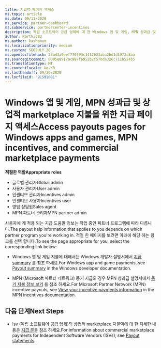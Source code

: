 ```yaml
---
title: 지급액 페이지 액세스
ms.topic: article
ms.date: 09/11/2020
ms.service: partner-dashboard
ms.subservice: partnercenter-incentives
description: 독립 소프트웨어 공급 업체에 대 한 Windows 앱 및 게임, MPN 성과급 및 상업적 marketplace 지불에 대 한 지급 정보에 액세스 하는 방법에 대해 알아봅니다.
author: Karthic83
ms.author: kashanum
ms.localizationpriority: medium
ms.custom: SEOJULY.20
ms.openlocfilehash: 28ad3a9eef770793c1412623aba2bd1d1972c8aa
ms.sourcegitcommit: 0005e8917ac997f6952b2f57bda326c711b524b5
ms.translationtype: MT
ms.contentlocale: ko-KR
ms.lasthandoff: 09/30/2020
ms.locfileid: "91591081"
---
```

# <a name="access-payouts-pages-for-windows-apps-and-games-mpn-incentives-and-commercial-marketplace-payments"></a><span data-ttu-id="fd9e1-103">Windows 앱 및 게임, MPN 성과급 및 상업적 marketplace 지불을 위한 지급 페이지 액세스</span><span class="sxs-lookup"><span data-stu-id="fd9e1-103">Access payouts pages for Windows apps and games, MPN incentives, and commercial marketplace payments</span></span>

<span data-ttu-id="fd9e1-104">**적절한 역할**</span><span class="sxs-lookup"><span data-stu-id="fd9e1-104">**Appropriate roles**</span></span>

- <span data-ttu-id="fd9e1-105">글로벌 관리자</span><span class="sxs-lookup"><span data-stu-id="fd9e1-105">Global admin</span></span>
- <span data-ttu-id="fd9e1-106">사용자 관리자</span><span class="sxs-lookup"><span data-stu-id="fd9e1-106">User admin</span></span>
- <span data-ttu-id="fd9e1-107">인센티브 관리자</span><span class="sxs-lookup"><span data-stu-id="fd9e1-107">Incentives admin</span></span>
- <span data-ttu-id="fd9e1-108">인센티브 사용자</span><span class="sxs-lookup"><span data-stu-id="fd9e1-108">Incentives user</span></span>
- <span data-ttu-id="fd9e1-109">영업 상담원</span><span class="sxs-lookup"><span data-stu-id="fd9e1-109">Sales agent</span></span>
- <span data-ttu-id="fd9e1-110">MPN 파트너 관리자</span><span class="sxs-lookup"><span data-stu-id="fd9e1-110">MPN partner admin</span></span>

<span data-ttu-id="fd9e1-111">사용자에 게 적용 되는 지급 도움말 정보는 작업 중인 파트너 프로그램에 따라 다릅니다.</span><span class="sxs-lookup"><span data-stu-id="fd9e1-111">The payout help information that applies to you depends on which partner program you're working in.</span></span> <span data-ttu-id="fd9e1-112">적절 한 페이지를 보려면 아래에 해당 하는 링크를 선택 합니다.</span><span class="sxs-lookup"><span data-stu-id="fd9e1-112">To see the page appropriate for you, select the corresponding link below:</span></span>

- <span data-ttu-id="fd9e1-113">Windows 앱 및 게임 지불에 대해서는 Windows 개발자 설명서에서 [지급 summary](/windows/uwp/publish/payout-summary) 를 참조 하세요.</span><span class="sxs-lookup"><span data-stu-id="fd9e1-113">For Windows app and game payments, see [Payout summary](/windows/uwp/publish/payout-summary) in the Windows developer documentation.</span></span>

- <span data-ttu-id="fd9e1-114">MPN (Microsoft 파트너 네트워크) 동기 지급의 경우 MPN 성과급 설명서에서 [동기 지불 정보 보기](understand-incentive-payouts.md) 를 참조 하세요.</span><span class="sxs-lookup"><span data-stu-id="fd9e1-114">For Microsoft Partner Network (MPN) incentive payouts, see [View your incentive payments information](understand-incentive-payouts.md) in the MPN incentives documentation.</span></span>

## <a name="next-steps"></a><span data-ttu-id="fd9e1-115">다음 단계</span><span class="sxs-lookup"><span data-stu-id="fd9e1-115">Next Steps</span></span>

- <span data-ttu-id="fd9e1-116">Isv (독립 소프트웨어 공급 업체)의 상업적 marketplace 지불액에 대 한 자세한 내용은 [지급 문](payout-statement.md)을 참조 하세요.</span><span class="sxs-lookup"><span data-stu-id="fd9e1-116">For information about commercial marketplace payments for Independent Software Vendors (ISVs), see [Payout statements](payout-statement.md).</span></span>